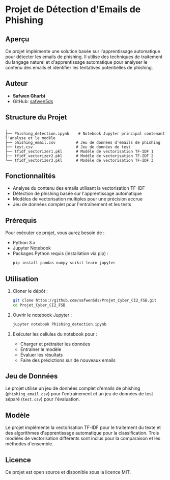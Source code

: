 # Projet de Détection d'Emails de Phishing

## Aperçu
Ce projet implémente une solution basée sur l'apprentissage automatique pour détecter les emails de phishing. Il utilise des techniques de traitement du langage naturel et d'apprentissage automatique pour analyser le contenu des emails et identifier les tentatives potentielles de phishing.

## Auteur
- **Safwen Gharbi**
- GitHub: [safwen5ds](https://github.com/safwen5ds)

## Structure du Projet
```
.
├── Phishing_detection.ipynb    # Notebook Jupyter principal contenant l'analyse et le modèle
├── phishing_email.csv         # Jeu de données d'emails de phishing
├── test.csv                   # Jeu de données de test
├── tfidf_vectorizer1.pkl      # Modèle de vectorisation TF-IDF 1
├── tfidf_vectorizer2.pkl      # Modèle de vectorisation TF-IDF 2
└── tfidf_vectorizer3.pkl      # Modèle de vectorisation TF-IDF 3
```

## Fonctionnalités
- Analyse du contenu des emails utilisant la vectorisation TF-IDF
- Détection de phishing basée sur l'apprentissage automatique
- Modèles de vectorisation multiples pour une précision accrue
- Jeu de données complet pour l'entraînement et les tests

## Prérequis
Pour exécuter ce projet, vous aurez besoin de :
- Python 3.x
- Jupyter Notebook
- Packages Python requis (installation via pip) :
  ```bash
  pip install pandas numpy scikit-learn jupyter
  ```

## Utilisation
1. Cloner le dépôt :
   ```bash
   git clone https://github.com/safwen5ds/Projet_Cyber_CI2_FSB.git
   cd Projet_Cyber_CI2_FSB
   ```

2. Ouvrir le notebook Jupyter :
   ```bash
   jupyter notebook Phishing_detection.ipynb
   ```

3. Exécuter les cellules du notebook pour :
   - Charger et prétraiter les données
   - Entraîner le modèle
   - Évaluer les résultats
   - Faire des prédictions sur de nouveaux emails

## Jeu de Données
Le projet utilise un jeu de données complet d'emails de phishing (`phishing_email.csv`) pour l'entraînement et un jeu de données de test séparé (`test.csv`) pour l'évaluation.

## Modèle
Le projet implémente la vectorisation TF-IDF pour le traitement du texte et des algorithmes d'apprentissage automatique pour la classification. Trois modèles de vectorisation différents sont inclus pour la comparaison et les méthodes d'ensemble.

## Licence
Ce projet est open source et disponible sous la licence MIT.
